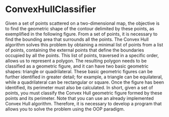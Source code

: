 # ConvexHullClassifier
Given a set of points scattered on a two-dimensional map, the objective is to find the geometric shape of the contour delimited by these points, as exemplified in the following figure. From a set of points, it is necessary to find the bounding area that surrounds all the points. The Convex Hull algorithm solves this problem by obtaining a minimal list of points from a list of points, containing the external points that define the boundaries occupied by all the points. This list of points, traversed in a specific order, allows us to represent a polygon. The resulting polygon needs to be classified as a geometric figure, and it can have two basic geometric shapes: triangle or quadrilateral. These basic geometric figures can be further identified in greater detail; for example, a triangle can be equilateral, while a quadrilateral can be rectangular or square. Once the figure has been identified, its perimeter must also be calculated. In short, given a set of points, you must classify the Convex Hull geometric figure formed by these points and its perimeter. Note that you can use an already implemented Convex Hull algorithm. Therefore, it is necessary to develop a program that allows you to solve the problem using the OOP paradigm.

